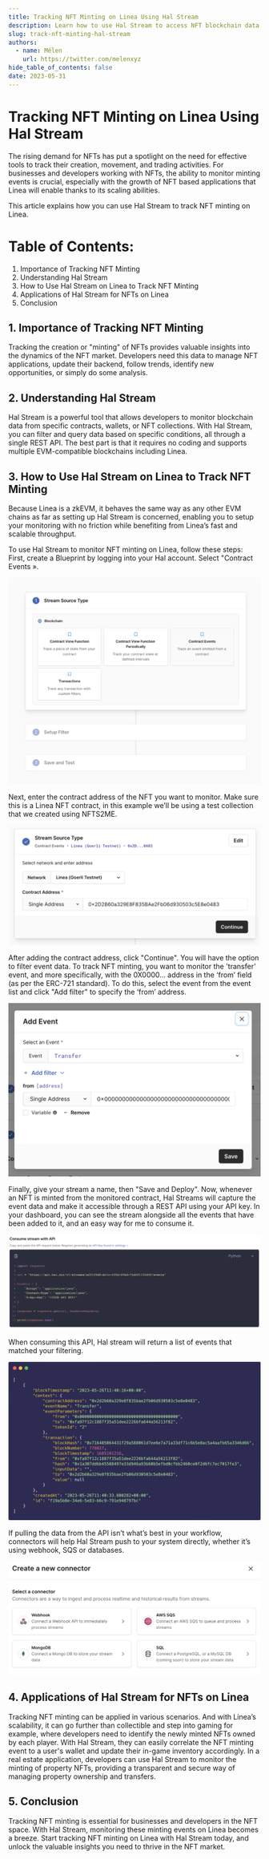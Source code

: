 ```yaml
---
title: Tracking NFT Minting on Linea Using Hal Stream
description: Learn how to use Hal Stream to access NFT blockchain data
slug: track-nft-minting-hal-stream
authors:
  - name: Mélen
    url: https://twitter.com/melenxyz
hide_table_of_contents: false
date: 2023-05-31
---
```


# Tracking NFT Minting on Linea Using Hal Stream

The rising demand for NFTs has put a spotlight on the need for effective tools to track their creation, movement, and trading activities. For businesses and developers working with NFTs, the ability to monitor minting events is crucial, especially with the growth of NFT based applications that Linea will enable thanks to its scaling abilities.

This article explains how you can use Hal Stream to track NFT minting on Linea.

# Table of Contents:

1. Importance of Tracking NFT Minting
2. Understanding Hal Stream
3. How to Use Hal Stream on Linea to Track NFT Minting
4. Applications of Hal Stream for NFTs on Linea
5. Conclusion

## 1. Importance of Tracking NFT Minting

Tracking the creation or "minting" of NFTs provides valuable insights into the dynamics of the NFT market. Developers need this data to manage NFT applications, update their backend, follow trends, identify new opportunities, or simply do some analysis.

## 2. Understanding Hal Stream

Hal Stream is a powerful tool that allows developers to monitor blockchain data from specific contracts, wallets, or NFT collections. With Hal Stream, you can filter and query data based on specific conditions, all through a single REST API. The best part is that it requires no coding and supports multiple EVM-compatible blockchains including Linea.

## 3. How to Use Hal Stream on Linea to Track NFT Minting

Because Linea is a zkEVM, it behaves the same way as any other EVM chains as far as setting up Hal Stream is concerned, enabling you to setup your monitoring with no friction while benefiting from Linea’s fast and scalable throughput.

To use Hal Stream to monitor NFT minting on Linea, follow these steps: First, create a Blueprint by logging into your Hal account. Select "Contract Events ».

![Data source selection](assets/hal-stream/hal-stream-1.png)

Next, enter the contract address of the NFT you want to monitor. Make sure this is a Linea NFT contract, in this example we’ll be using a test collection that we created using NFTS2ME.

![Contract address](assets/hal-stream/hal-stream-2.png)

After adding the contract address, click "Continue". You will have the option to filter event data. To track NFT minting, you want to monitor the 'transfer' event, and more specifically, with the 0X0000… address in the ‘from’ field (as per the ERC-721 standard). To do this, select the event from the event list and click "Add filter" to specify the ‘from’ address.

![Filtering](assets/hal-stream/hal-stream-3.png)

Finally, give your stream a name, then "Save and Deploy". Now, whenever an NFT is minted from the monitored contract, Hal Streams will capture the event data and make it accessible through a REST API using your API key. In your dashboard, you can see the stream alongside all the events that have been added to it, and an easy way for me to consume it.

![Consume Hal Stream](assets/hal-stream/hal-stream-4.png)

When consuming this API, Hal stream will return a list of events that matched your filtering.

![Example Stream output](assets/hal-stream/hal-stream-5.png)

If pulling the data from the API isn’t what’s best in your workflow, connectors will help Hal Stream push to your system directly, whether it’s using webhook, SQS or databases.

![Connectors](assets/hal-stream/hal-stream-6.png)

## 4. Applications of Hal Stream for NFTs on Linea

Tracking NFT minting can be applied in various scenarios. And with Linea’s scalability, it can go further than collectible and step into gaming for example, where developers need to identify the newly minted NFTs owned by each player. With Hal Stream, they can easily correlate the NFT minting event to a user's wallet and update their in-game inventory accordingly. In a real estate application, developers can use Hal Stream to monitor the minting of property NFTs, providing a transparent and secure way of managing property ownership and transfers.

## 5. Conclusion

Tracking NFT minting is essential for businesses and developers in the NFT space. With Hal Stream, monitoring these minting events on Linea becomes a breeze. Start tracking NFT minting on Linea with Hal Stream today, and unlock the valuable insights you need to thrive in the NFT market.
